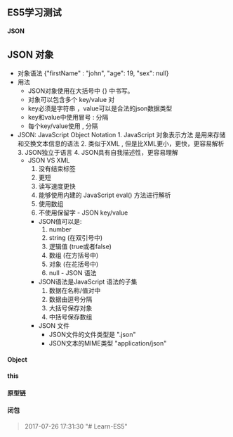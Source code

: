 ## ES5学习测试

#### JSON 

##  JSON 对象
   - 对象语法
        {"firstName" : "john", "age": 19, "sex": null}
   - 用法
        * JSON对象使用在大括号中 {} 中书写。
        * 对象可以包含多个 key/value 对
        * key必须是字符串 ，value可以是合法的json数据类型
        * key和value中使用冒号 : 分隔
        * 每个key/value使用 , 分隔
 - JSON: JavaScript Object Notation
           1. JavaScript 对象表示方法 是用来存储和交换文本信息的语法
           2. 类似于XML , 但是比XML更小，更快，更容易解析
           3. JSON独立于语言
           4. JSON具有自我描述性，更容易理解
      - JSON VS XML
           1. 没有结束标签
           2. 更短
           3. 读写速度更快
           4. 能够使用内建的 JavaScript eval() 方法进行解析
           5. 使用数组
           6. 不使用保留字
       - JSON key/value
           * JSON值可以是:
               1. number
               2. string (在双引号中)
               3. 逻辑值 (true或者false)
               4. 数组 (在方括号中)
               5. 对象 (在花括号中)
               6. null
       - JSON 语法
           * JSON语法是JavaScript 语法的子集
               1. 数据在名称/值对中
               2. 数据由逗号分隔
               3. 大括号保存对象
               4. 中括号保存数组
        - JSON 文件
           * JSON文件的文件类型是 ".json"
           * JSON文本的MIME类型 "application/json"
     

#### Object

#### this

#### 原型链

#### 闭包

> 2017-07-26 17:31:30 "# Learn-ES5" 
